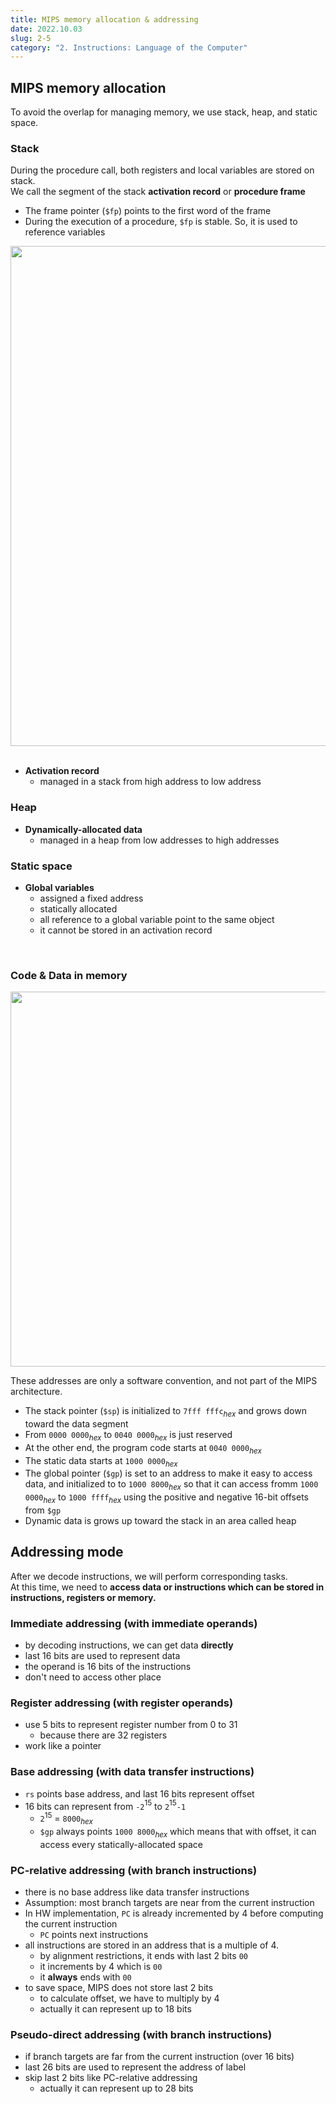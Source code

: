 ```yaml
---
title: MIPS memory allocation & addressing
date: 2022.10.03
slug: 2-5
category: "2. Instructions: Language of the Computer"
---
```

## MIPS memory allocation
To avoid the overlap for managing memory, we use stack, heap, and static space.

### Stack
During the procedure call, both registers and local variables are stored on stack. </br>
We call the segment of the stack **activation record** or **procedure frame**
- The frame pointer (`$fp`) points to the first word of the frame
- During the execution of a procedure, `$fp` is stable. So, it is used to reference variables
<center>
<img src="/computer-architecture/2-5/01.jpg"  width="800">
</center></br>

- **Activation record**
    - managed in a stack from high address to low address

### Heap
- **Dynamically-allocated data**
    - managed in a heap from low addresses to high addresses

### Static space
- **Global variables**
    - assigned a fixed address
    - statically allocated
    - all reference to a global variable point to the same object
    - it cannot be stored in an activation record

</br>

### Code & Data in memory
<center>
<img src="/computer-architecture/2-5/02.jpg"  width="600">
</center>

These addresses are only a software convention, and not part of the MIPS architecture.
- The stack pointer (`$sp`) is initialized to `7fff fffc`$_{hex}$ and grows down toward the data segment
- From `0000 0000`$_{hex}$ to `0040 0000`$_{hex}$ is just reserved
- At the other end, the program code starts at `0040 0000`$_{hex}$
- The static data starts at `1000 0000`$_{hex}$
- The global pointer (`$gp`) is set to an address to make it easy to access data, and initialized to to `1000 8000`$_{hex}$ so that it can access fromm `1000 0000`$_{hex}$ to `1000 ffff`$_{hex}$ using the positive and negative 16-bit offsets from `$gp`
- Dynamic data is grows up toward the stack in an area called heap

## Addressing mode 
After we decode instructions, we will perform corresponding tasks. </br>
At this time, we need to **access data or instructions which can be stored in instructions, registers or memory.**

### Immediate addressing (with immediate operands)
- by decoding instructions, we can get data **directly**
- last 16 bits are used to represent data
- the operand is 16 bits of the instructions
- don't need to access other place

### Register addressing (with register operands)
- use 5 bits to represent register number from 0 to 31
    - because there are 32 registers
- work like a pointer

### Base addressing (with data transfer instructions) 
- `rs` points base address, and last 16 bits represent offset
- 16 bits can represent from `-2`$^{15}$ to `2`$^{15}$`-1`
    - `2`$^{15}$ = `8000`$_{hex}$
    - `$gp` always points `1000 8000`$_{hex}$ which means that with offset, it can access every statically-allocated space

### PC-relative addressing (with branch instructions)
- there is no base address like data transfer instructions
- Assumption: most branch targets are near from the current instruction
- In HW implementation, `PC` is already incremented by 4 before computing the current instruction
    - `PC` points next instructions
- all instructions are stored in an address that is a multiple of 4.
    - by alignment restrictions, it ends with last 2 bits `00`
    - it increments by 4 which is `00`
    - it **always** ends with `00`
- to save space, MIPS does not store last 2 bits
    - to calculate offset, we have to multiply by 4
    - actually it can represent up to 18 bits

### Pseudo-direct addressing (with branch instructions)
- if branch targets are far from the current instruction (over 16 bits)
- last 26 bits are used to represent the address of label
- skip last 2 bits like PC-relative addressing
    - actually it can represent up to 28 bits